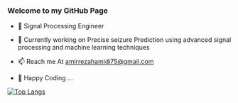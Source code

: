 ### Welcome to my GitHub Page 

- 🌱 Signal Processing Engineer

- 🔭 Currently working on Precise seizure Prediction using advanced signal processing and machine learning techniques

- 📫 Reach me At amirrezahamidi75@gmail.com

- 👯 Happy Coding ...

[![Top Langs](https://github-readme-stats.vercel.app/api/top-langs/?username=AmirRezaHamidi&layout=compact)](https://github.com/anuraghazra/github-readme-stats)



<!--
<img src="https://github-readme-stats.vercel.app/api?username=AmirRezaHamidi&show_icons=true&theme=Blue" width="400">
Here are some ideas to get you started:

- 🔭 I’m currently working on ...
- 🌱 I’m currently learning ...
- 👯 I’m looking to collaborate on ...
- 🤔 I’m looking for help with ...
- 💬 Ask me about ...
- 📫 How to reach me: ...
- 😄 Pronouns: ...
- ⚡ Fun fact: ...
 -->
